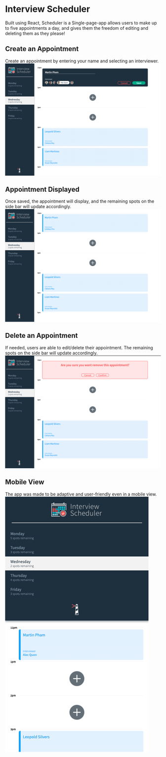 # Interview Scheduler

Built using React, Scheduler is a Single-page-app allows users to make up to five appointments a day, and gives them the freedom of editing and deleting them as they please!

## Create an Appointment
Create an appointment by entering your name and selecting an interviewer.
![Create](docs/create-appt.png)

## Appointment Displayed
Once saved, the appointment will display, and the remaining spots on the side bar will update accordingly.
![Show](docs/show-appt.png)

## Delete an Appointment
If needed, users are able to edit/delete their appointment. The remaining spots on the side bar will update accordingly.
![Delete](docs/delete-appt.png)

## Mobile View
The app was made to be adaptive and user-friendly even in a mobile view.
![Create](docs/mobile-view.png)
